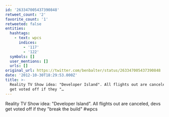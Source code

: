 ```yaml
---
id: '263347005437390848'
retweet_count: '2'
favorite_count: '1'
retweeted: false
entities:
  hashtags:
    - text: wpcs
      indices:
        - '117'
        - '122'
  symbols: []
  user_mentions: []
  urls: []
original_url: https://twitter.com/benbalter/status/263347005437390848
date: '2012-10-30T18:29:53.000Z'
title: >-
  Reality TV Show idea: "Developer Island". All flights out are canceled, devs
  get voted off if they "…
---
```


Reality TV Show idea: "Developer Island". All flights out are canceled, devs get voted off if they "break the build" #wpcs